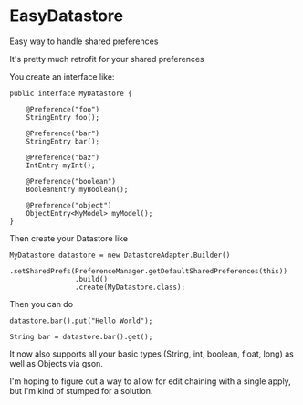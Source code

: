# EasyDatastore
Easy way to handle shared preferences


It's pretty much retrofit for your shared preferences

You create an interface like:

```
public interface MyDatastore {

    @Preference("foo")
    StringEntry foo();

    @Preference("bar")
    StringEntry bar();

    @Preference("baz")
    IntEntry myInt();

    @Preference("boolean")
    BooleanEntry myBoolean();

    @Preference("object")
    ObjectEntry<MyModel> myModel();
}

```

Then create your Datastore like 

```
MyDatastore datastore = new DatastoreAdapter.Builder()
                .setSharedPrefs(PreferenceManager.getDefaultSharedPreferences(this))
                .build()
                .create(MyDatastore.class);
```


Then you can do 

```
datastore.bar().put("Hello World");

String bar = datastore.bar().get();
```

It now also supports all your basic types (String, int, boolean, float, long) as well as Objects via gson. 

I'm hoping to figure out a way to allow for edit chaining with a single apply, but I'm kind of stumped for a solution. 
